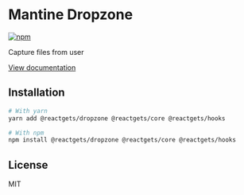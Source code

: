 # Mantine Dropzone

[![npm](https://img.shields.io/npm/dm/@reactgets/dropzone)](https://www.npmjs.com/package/@reactgets/dropzone)

Capture files from user

[View documentation](https://mantine.dev/)

## Installation

```bash
# With yarn
yarn add @reactgets/dropzone @reactgets/core @reactgets/hooks

# With npm
npm install @reactgets/dropzone @reactgets/core @reactgets/hooks
```

## License

MIT
